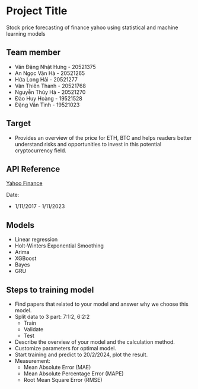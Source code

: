 # Project Title

Stock price forecasting of finance yahoo using statistical and machine learning models

## Team member

- Văn Đặng Nhật Hưng - 20521375
- An Ngọc Vân Hà - 20521265
- Hứa Long Hải - 20521277
- Vân Thiên Thanh - 20521768
- Nguyễn Thúy Hà - 20521270
- Đào Huy Hoàng - 19521528
- Đặng Văn Tình - 19521023

## Target

- Provides an overview of the price for ETH, BTC and helps readers better understand risks and opportunities to invest in this potential cryptocurrency field.

## API Reference

[Yahoo Finance](https://finance.yahoo.com/crypto/)

Date:

- 1/11/2017 - 1/11/2023

## Models

- Linear regression
- Holt-Winters Exponential Smoothing
- Arima
- XGBoost
- Bayes
- GRU

## Steps to training model

- Find papers that related to your model and answer why we choose this model.
- Split data to 3 part: 7:1:2, 6:2:2
  - Train
  - Validate
  - Test
- Describe the overview of your model and the calculation method.
- Customize parameters for optimal model.
- Start training and predict to 20/2/2024, plot the result.
- Measurement:
  - Mean Absolute Error (MAE)
  - Mean Absolute Percentage Error (MAPE)
  - Root Mean Square Error (RMSE)
